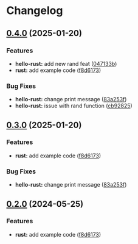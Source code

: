 # Changelog

## [0.4.0](https://github.com/ziaddorbuk/release-please-monorepo-example/compare/hello_rust-v0.3.0...hello_rust@v0.4.0) (2025-01-20)


### Features

* **hello-rust:** add new rand feat ([047133b](https://github.com/ziaddorbuk/release-please-monorepo-example/commit/047133bacfce230ed9e318dba0c2b3690358c854))
* **rust:** add example code ([f8d6173](https://github.com/ziaddorbuk/release-please-monorepo-example/commit/f8d61736e63e4c1baf1d881c50556fa0ba6829d0))


### Bug Fixes

* **hello-rust:** change print message ([83a253f](https://github.com/ziaddorbuk/release-please-monorepo-example/commit/83a253f6f9dec022aaf38bcf0e2cb44bebeb581f))
* **hello-rust:** issue with rand function ([cb92825](https://github.com/ziaddorbuk/release-please-monorepo-example/commit/cb928254619329a82696f9115c661ea4d8170217))

## [0.3.0](https://github.com/ziaddorbuk/release-please-monorepo-example/compare/hello_rust-v0.2.0...hello_rust@v0.3.0) (2025-01-20)


### Features

* **rust:** add example code ([f8d6173](https://github.com/ziaddorbuk/release-please-monorepo-example/commit/f8d61736e63e4c1baf1d881c50556fa0ba6829d0))


### Bug Fixes

* **hello-rust:** change print message ([83a253f](https://github.com/ziaddorbuk/release-please-monorepo-example/commit/83a253f6f9dec022aaf38bcf0e2cb44bebeb581f))

## [0.2.0](https://github.com/amarjanica/release-please-monorepo-example/compare/hello_rust-v0.1.0...hello_rust@v0.2.0) (2024-05-25)


### Features

* **rust:** add example code ([f8d6173](https://github.com/amarjanica/release-please-monorepo-example/commit/f8d61736e63e4c1baf1d881c50556fa0ba6829d0))
